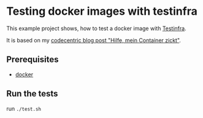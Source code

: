 # Testing docker images with testinfra

This example project shows, how to test a docker image with [Testinfra].

It is based on my [codecentric blog post "Hilfe, mein Container zickt"](https://blog.codecentric.de/2017/07/docker-images-testen/).

[Testinfra]: https://testinfra.readthedocs.io/en/latest/

## Prerequisites

* [docker](https://www.docker.com)

## Run the tests

run `./test.sh`
